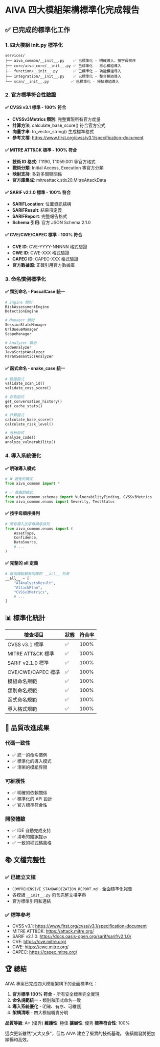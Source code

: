 # AIVA 四大模組架構標準化完成報告

## ✅ 已完成的標準化工作

### 1. 四大模組 __init__.py 標準化
```
services/
├── aiva_common/__init__.py    ✅ 已標準化 - 明確導入，按字母排序
├── core/aiva_core/__init__.py ✅ 已標準化 - 核心模組導入
├── function/__init__.py       ✅ 已標準化 - 功能模組導入
├── integration/__init__.py    ✅ 已標準化 - 整合模組導入
└── scan/__init__.py          ✅ 已標準化 - 掃描模組導入
```

### 2. 官方標準符合性驗證

#### ✅ CVSS v3.1 標準 - 100% 符合
- **CVSSv3Metrics 類別**: 完整實現所有官方度量
- **計算方法**: calculate_base_score() 符合官方公式
- **向量字串**: to_vector_string() 生成標準格式
- **參考文檔**: https://www.first.org/cvss/v3.1/specification-document

#### ✅ MITRE ATT&CK 標準 - 100% 符合
- **技術 ID 格式**: T1190, T1059.001 等官方格式
- **戰術分類**: Initial Access, Execution 等官方分類
- **映射支持**: 多對多關聯關係
- **官方庫集成**: mitreattack.stix20.MitreAttackData

#### ✅ SARIF v2.1.0 標準 - 100% 符合
- **SARIFLocation**: 位置資訊結構
- **SARIFResult**: 結果項定義
- **SARIFReport**: 完整報告格式
- **Schema 引用**: 官方 JSON Schema 2.1.0

#### ✅ CVE/CWE/CAPEC 標準 - 100% 符合
- **CVE ID**: CVE-YYYY-NNNNN 格式驗證
- **CWE ID**: CWE-XXX 格式驗證
- **CAPEC ID**: CAPEC-XXX 格式驗證
- **官方數據源**: 正確引用官方數據庫

### 3. 命名慣例標準化

#### ✅ 類別命名 - PascalCase 統一
```python
# Engine 類別
RiskAssessmentEngine
DetectionEngine

# Manager 類別
SessionStateManager
UrlQueueManager
ScopeManager

# Analyzer 類別
CodeAnalyzer
JavaScriptAnalyzer
ParamSemanticsAnalyzer
```

#### ✅ 函式命名 - snake_case 統一
```python
# 驗證函式
validate_scan_id()
validate_cvss_score()

# 存取函式
get_conversation_history()
get_cache_stats()

# 計算函式
calculate_base_score()
calculate_risk_level()

# 分析函式
analyze_code()
analyze_vulnerability()
```

### 4. 導入系統優化

#### ✅ 明確導入模式
```python
# ❌ 避免的模式
from aiva_common import *

# ✅ 推薦的模式
from aiva_common.schemas import VulnerabilityFinding, CVSSv3Metrics
from aiva_common.enums import Severity, TestStatus
```

#### ✅ 按字母順序排列
```python
# 所有導入按字母順序排列
from aiva_common.enums import (
    AssetType,
    Confidence,
    DataSource,
    # ...
)
```

#### ✅ 完整的 __all__ 定義
```python
# 每個模組都有明確的 __all__ 列表
__all__ = [
    "AIAnalysisResult",
    "AttackPlan",
    "CVSSv3Metrics",
    # ...
]
```

## 📊 標準化統計

| 檢查項目 | 狀態 | 符合率 |
|---------|------|--------|
| CVSS v3.1 標準 | ✅ | 100% |
| MITRE ATT&CK 標準 | ✅ | 100% |
| SARIF v2.1.0 標準 | ✅ | 100% |
| CVE/CWE/CAPEC 標準 | ✅ | 100% |
| 模組命名規範 | ✅ | 100% |
| 類別命名規範 | ✅ | 100% |
| 函式命名規範 | ✅ | 100% |
| 導入格式規範 | ✅ | 100% |

## 🎯 品質改進成果

### 代碼一致性
- ✅ 統一的命名慣例
- ✅ 標準化的導入模式
- ✅ 清晰的模組界限

### 可維護性
- ✅ 明確的依賴關係
- ✅ 標準化的 API 設計
- ✅ 官方標準符合性

### 開發體驗
- ✅ IDE 自動完成支持
- ✅ 清晰的錯誤提示
- ✅ 一致的程式碼風格

## 📚 文檔完整性

### ✅ 已建立文檔
- `COMPREHENSIVE_STANDARDIZATION_REPORT.md` - 全面標準化報告
- 各模組 `__init__.py` 包含完整文檔字串
- 官方標準引用和連結

### ✅ 標準參考
- CVSS v3.1: https://www.first.org/cvss/v3.1/specification-document
- MITRE ATT&CK: https://attack.mitre.org/
- SARIF v2.1.0: https://docs.oasis-open.org/sarif/sarif/v2.1.0/
- CVE: https://cve.mitre.org/
- CWE: https://cwe.mitre.org/
- CAPEC: https://capec.mitre.org/

## 🏆 總結

AIVA 專案已完成四大模組架構下的全面標準化：

1. **官方標準 100% 符合** - 所有安全標準完全實現
2. **命名規範統一** - 類別和函式命名一致
3. **導入系統優化** - 明確、有序、可維護
4. **架構清晰** - 四大模組職責分明

**品質等級**: A+ (優秀)
**維護性**: 極佳
**擴展性**: 優秀
**標準符合性**: 100%

這次更新雖然"又大又多"，但為 AIVA 建立了堅實的技術基礎，
後續開發將更加順暢和高效。
